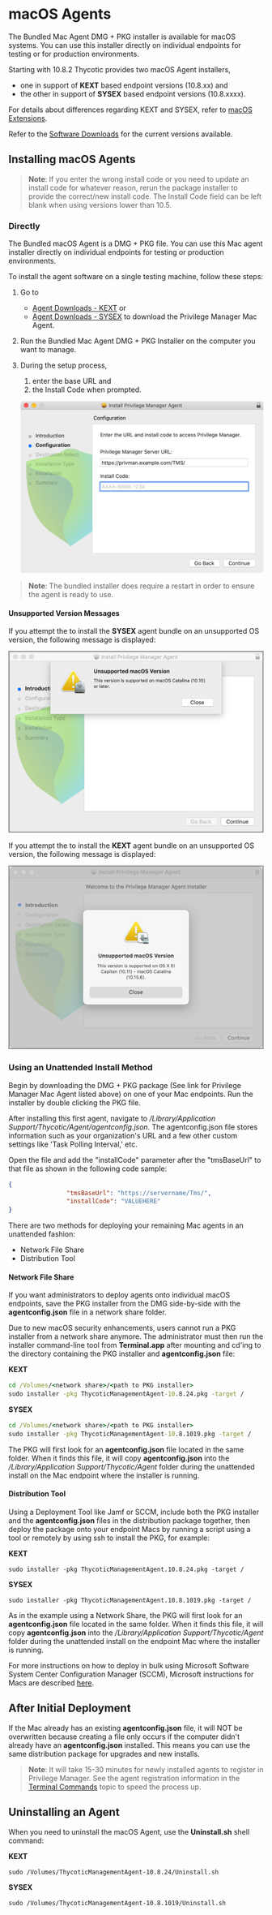 [title]: # (macOS Agents)
[tags]: # (endpoint,installation,registration)
[priority]: # (1604)
# macOS Agents

The Bundled Mac Agent DMG + PKG installer is available for macOS systems. You can use this installer directly on individual endpoints for testing or for production environments.

Starting with 10.8.2 Thycotic provides two macOS Agent installers,

* one in support of __KEXT__ based endpoint versions (10.8.xx) and
* the other in support of __SYSEX__ based endpoint versions (10.8.xxxx).

For details about differences regarding KEXT and SYSEX, refer to [macOS Extensions](../../platforms/macOS/mac-kexts.md).

Refer to the [Software Downloads](../sw-downloads.md) for the current versions available.

## Installing macOS Agents

>**Note**:
>If you enter the wrong install code or you need to update an install code for whatever reason, rerun the package installer to provide the correct/new install code.
>The Install Code field can be left blank when using versions lower than 10.5.

### Directly

The Bundled macOS Agent is a DMG + PKG file. You can use this Mac agent installer directly on individual endpoints for testing or production environments.

To install the agent software on a single testing machine, follow these steps:

1. Go to
   * [Agent Downloads - KEXT](https://tmsnuget.thycotic.com/software/Agents/ThycoticManagementAgent-10.8.24.dmg) or
   * [Agent Downloads - SYSEX](https://tmsnuget.thycotic.com/software/Agents/ThycoticManagementAgent-10.8.1019.dmg) to download the Privilege Manager Mac Agent.
1. Run the Bundled Mac Agent DMG + PKG Installer on the computer you want to manage.
1. During the setup process,
   1. enter the base URL and
   1. the Install Code when prompted.​

   ![Mac Agent Install Code field](images/mac/install-code.png "Mac Agent Install Code field")

>**Note**: The bundled installer does require a restart in order to ensure the agent is ready to use.

#### Unsupported Version Messages

If you attempt the to install the __SYSEX__ agent bundle on an unsupported OS version, the following message is displayed:

![sysex error](images/sysex-msg.png "Agent install message if SYSEX agent version is installed on unsupported OS version")

If you attempt the to install the __KEXT__ agent bundle on an unsupported OS version, the following message is displayed:

![kext error](images/kext-msg.png "Agent install message if KEXT agent version is installed on unsupported OS version")

### Using an Unattended Install Method

Begin by downloading the DMG + PKG package (See link for Privilege Manager Mac Agent listed above) on one of your Mac endpoints. Run the installer by double clicking the PKG file.  

After installing this first agent, navigate to _/Library/Application Support/Thycotic/Agent/agentconfig.json_. The agentconfig.json file stores information such as your organization's URL and a few other custom settings like 'Task Polling Interval,' etc.

Open the file and add the "installCode" parameter after the "tmsBaseUrl" to that file as shown in the following code sample:

```json
{
                "tmsBaseUrl": "https://servername/Tms/",
                "installCode": "VALUEHERE"
}
```

There are two methods for deploying your remaining Mac agents in an unattended fashion:

* Network File Share
* Distribution Tool  

#### Network File Share

If you want administrators to deploy agents onto individual macOS endpoints, save the PKG installer from the DMG side-by-side with the __agentconfig.json__ file in a network share folder.

Due to new macOS security enhancements, users cannot run a PKG installer from a network share anymore. The administrator must then run the installer command-line tool from __Terminal.app__ after mounting and cd'ing to the directory containing the PKG installer and __agentconfig.json__ file:

__KEXT__

```cmd
cd /Volumes/<network share>/<path to PKG installer>
sudo installer -pkg ThycoticManagementAgent-10.8.24.pkg -target /
```

__SYSEX__

```cmd
cd /Volumes/<network share>/<path to PKG installer>
sudo installer -pkg ThycoticManagementAgent-10.8.1019.pkg -target /
```

The PKG will first look for an __agentconfig.json__ file located in the same folder. When it finds this file, it will copy __agentconfig.json__ into the _/Library/Application Support/Thycotic/Agent_ folder during the unattended install on the Mac endpoint where the installer is running.

#### Distribution Tool

Using a Deployment Tool like Jamf or SCCM, include both the PKG installer and the __agentconfig.json__ files in the distribution package together, then deploy the package onto your endpoint Macs by running a script using a tool or remotely by using ssh to install the PKG, for example:

__KEXT__

```shell
sudo installer -pkg ThycoticManagementAgent.10.8.24.pkg -target /
```

__SYSEX__
  
```shell
sudo installer -pkg ThycoticManagementAgent.10.8.1019.pkg -target /
```

As in the example using a Network Share, the PKG will first look for an __agentconfig.json__ file located in the same folder. When it finds this file, it will copy __agentconfig.json__ into the _/Library/Application Support/Thycotic/Agent_ folder during the unattended install on the endpoint Mac where the installer is running.

For more instructions on how to deploy in bulk using Microsoft Software System Center Configuration Manager (SCCM), Microsoft instructions for Macs are described [here](https://technet.microsoft.com/en-us/library/jj687950.aspx).

## After Initial Deployment

If the Mac already has an existing __agentconfig.json__ file, it will NOT be overwritten because creating a file only occurs if the computer didn't already have an __agentconfig.json__ installed. This means you can use the same distribution package for upgrades and new installs.

>**Note**:
>It will take 15-30 minutes for newly installed agents to register in Privilege Manager. See the agent registration information in the [Terminal Commands](agent-inst-mac.md#terminal_commands) topic to speed the process up.

## Uninstalling an Agent

When you need to uninstall the macOS Agent, use the __Uninstall.sh__ shell command:

__KEXT__

```shell
sudo /Volumes/ThycoticManagementAgent-10.8.24/Uninstall.sh
```

__SYSEX__

```shell
sudo /Volumes/ThycoticManagementAgent-10.8.1019/Uninstall.sh
```
